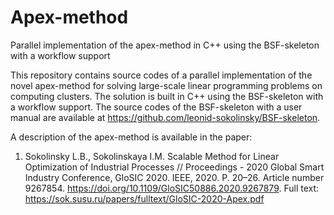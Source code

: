 # Apex-method
Parallel implementation of the apex-method in C++ using the BSF-skeleton with a workflow support

This repository contains source codes of a parallel implementation of the novel apex-method for solving large-scale linear programming problems on computing clusters. The solution is built in C++ using the BSF-skeleton with a workflow support. The source codes of the BSF-skeleton with a user manual are available at https://github.com/leonid-sokolinsky/BSF-skeleton.

A description of the apex-method is available in the paper:

1. Sokolinsky L.B., Sokolinskaya I.M. Scalable Method for Linear Optimization of Industrial Processes // Proceedings - 2020 Global Smart Industry Conference, GloSIC 2020. IEEE, 2020. P. 20–26. Article number 9267854. https://doi.org/10.1109/GloSIC50886.2020.9267879. Full text: https://sok.susu.ru/papers/fulltext/GloSIC-2020-Apex.pdf
